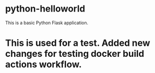 # python-helloworld

This is a basic Python Flask application.

# This is used for a test. Added new changes for testing docker build actions workflow.
